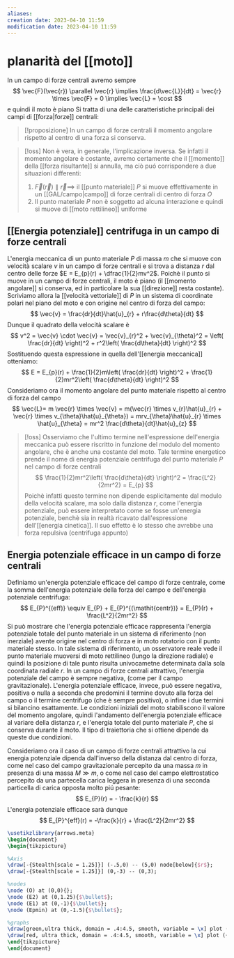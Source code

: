 ```yaml
---
aliases: 
creation date: 2023-04-10 11:59
modification date: 2023-04-10 11:59
---
```


# planarità del [[moto]]
In un campo di forze centrali avremo sempre
$$
\vec{F}(\vec{r}) \parallel \vec{r} \implies \frac{d\vec{L}}{dt} = \vec{r} \times \vec{F} = 0 \implies \vec{L} = \cost 
$$
e quindi il moto è piano
Si tratta di una delle caratteristiche principali dei campi di [[forza|forze]] centrali:

>[!proposizione]
>In un campo di forze centrali il momento angolare rispetto al centro di una forza si conserva.

>[!oss]
>Non è vera, in generale, l'implicazione inversa. Se infatti il momento angolare è costante, avremo certamente che il [[momento]] della [[forza risultante]] si annulla, ma ciò puó corrispondere a due situazioni differenti:
>1. $\vec{F}(\vec{r}) \parallel \vec{r} \implies$ il [[punto materiale]] $P$ si muove effettivamente in un [[GAL/campo|campo]] di forze centrali di centro di forza $O$
>2. Il punto materiale $P$ non è soggetto ad alcuna interazione e quindi si muove di [[moto rettilineo]] uniforme

## [[Energia potenziale]] centrifuga in un campo di forze centrali
L'energia meccanica di un punto materiale $P$ di massa $m$ che si muove con velocità scalare $v$ in un campo di forze centrali e si trova a distanza $r$ dal centro delle forze $E = E_{p}(r) + \dfrac{1}{2}mv^2$.
Poichè il punto si muove in un campo di forze centrali, il moto è piano (il [[momento angolare]] si conserva, ed in particolare la sua [[direzione]] resta costante). Scriviamo allora la [[velocità vettoriale]] di $P$ in un sistema di coordinate polari nel piano del moto e con origine nel centro di forza del campo:
$$ \vec{v} = \frac{dr}{dt}\hat{u}_{r} + r\frac{d\theta}{dt}   $$
Dunque il quadrato della velocità scalare è
$$ v^2 = \vec{v} \cdot \vec{v} = \vec{v}_{r}^2 + \vec{v}_{\theta}^2 = \left( \frac{dr}{dt}  \right)^2 + r^2\left( \frac{d\theta}{dt}  \right)^2 $$
Sostituendo questa espressione in quella dell'[[energia meccanica]] otteniamo:
$$ E = E_{p}(r) + \frac{1}{2}m\left( \frac{dr}{dt}  \right)^2 + \frac{1}{2}mr^2\left( \frac{d\theta}{dt}  \right)^2 $$
Consideriamo ora il momento angolare del punto materiale rispetto al centro di forza del campo
$$ \vec{L}= m \vec{r} \times \vec{v} = m(\vec{r} \times v_{r}\hat{u}_{r} + \vec{r} \times v_{\theta}\hat{u}_{\theta}) = mrv_{\theta}\hat{u}_{r} \times \hat{u}_{\theta} = mr^2 \frac{d\theta}{dt}\hat{u}_{z} $$

>[!oss]
>Osserviamo che l'ultimo termine nell'espressione dell'energia meccanica può essere riscritto in funzione del modulo del momento angolare, che è anche una costante del moto. Tale termine energetico prende il nome di energia potenziale centrifuga del punto materiale $P$ nel campo di forze centrali
>$$ \frac{1}{2}mr^2\left( \frac{d\theta}{dt}  \right)^2 = \frac{L^2}{2mr^2} = E_{p} $$
>Poichè infatti questo termine non dipende esplicitamente dal modulo della velocità scalare, ma solo dalla distanza $r$, come l'energia potenziale, può essere interpretato come se fosse un'energia potenziale, benchè sia in realtà ricavato dall'espressione dell'[[energia cinetica]].
>Il suo effetto è lo stesso che avrebbe una forza repulsiva (centrifuga appunto)


## Energia potenziale efficace in un campo di forze centrali
Definiamo un'energia potenziale efficace del campo di forze centrale, come la somma dell'energia potenziale della forza del campo e dell'energia potenziale centrifuga:
$$ E_{P}^{(eff)} \equiv E_{P} + E_{P}^{(\mathit{centr})} = E_{P}(r) + \frac{L^2}{2mr^2} $$
Si può mostrare che l'energia potenziale efficace rappresenta l'energia potenziale totale del punto materiale in un sistema di riferimento (non inerziale) avente origine nel centro di forza e in moto rotatorio con il punto materiale stesso. In tale sistema di riferimento, un osservatore reale vede il punto materiale muoversi di moto rettilineo (lungo la direzione radiale) e quindi la posizione di tale punto risulta univocametne determinata dalla sola coordinata radiale $r$.
In un campo di forze centrali attrattivo, l'energia potenziale del campo è sempre negativa, (come per il campo gravitazionale). L'energia potenziale efficace, invece, può essere negativa, positiva o nulla a seconda che predomini il termine dovuto alla forza del campo o il termine centrifugo (che è sempre positivo), o infine i due termini si bilancino esattamente.
Le condizioni iniziali del moto stabiliscono il valore del momento angolare, quindi l'andamento dell'energia potenziale efficace al variare della distanza $r$, e l'energia totale del punto materiale $P$, che si conserva durante il moto. Il tipo di traiettoria che si ottiene dipende da queste due condizioni.

Consideriamo ora il caso di un campo di forze centrali attrattivo la cui energia potenziale dipenda dall'inverso della distanza dal centro di forza, come nel caso del campo gravitazionale percepito da una massa $m$ in presenza di una massa $M \gg m$, o come nel caso del campo elettrostatico percepito da una partecella carica leggera in presenza di una seconda particella di carica opposta molto piú pesante:
$$
E_{P}(r) = - \frac{k}{r}
$$
L'energia potenziale efficace sarà dunque
$$ E_{P}^{eff}(r) = -\frac{k}{r} + \frac{L^2}{2mr^2} $$
```tikz
\usetikzlibrary{arrows.meta}
\begin{document}
\begin{tikzpicture}

%Axis
\draw[-{Stealth[scale = 1.25]}] (-.5,0) -- (5,0) node[below]{$r$};
\draw[-{Stealth[scale = 1.25]}] (0,-3) -- (0,3);

%nodes
\node (O) at (0,0){};
\node (E2) at (0,1.25){$\bullet$};
\node (E1) at (0,-1){$\bullet$};
\node (Epmin) at (0,-1.5){$\bullet$};

%graphs
\draw[green,ultra thick, domain = .4:4.5, smooth, variable = \x] plot ({\x}, {1/\x});
\draw[red, ultra thick, domain = .4:4.5, smooth, variable = \x] plot ({\x},{-1/x})
\end{tikzpicture}
\end{document}
```
